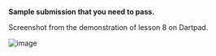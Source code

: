 **Sample submission that you need to pass.**

Screenshot from the demonstration of lesson 8 on Dartpad.


![image](https://github.com/rodlenbasilio/lesson8-DemonstrationCode/assets/44938452/dd7adaad-e62f-482e-a42c-e99b043d9eee)
